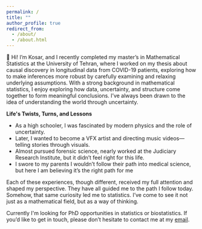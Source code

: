 ```yaml
---
permalink: /
title: ""
author_profile: true
redirect_from: 
  - /about/
  - /about.html
---
```


👾 Hi! I’m Kosar, and I recently completed my master’s in Mathematical Statistics at the University of Tehran, where I worked on my thesis about causal discovery in longitudinal data from COVID-19 patients, exploring how to make inferences more robust by carefully examining and relaxing underlying assumptions. With a strong background in mathematical statistics, I enjoy exploring how data, uncertainty, and structure come together to form meaningful conclusions. I’ve always been drawn to the idea of understanding the world through uncertainty.


**Life's Twists, Turns, and Lessons**
- As a high schooler, I was fascinated by modern physics and the role of uncertainty.
- Later, I wanted to become a VFX artist and directing music videos—telling stories through visuals.
- Almost pursued forensic science, nearly worked at the Judiciary Research Institute, but it didn’t feel right for this life.
- I swore to my parents I wouldn’t follow their path into medical science, but here I am believing it’s the right path for me

Each of these experiences, though different, received my full attention and shaped my perspective. They have all guided me to the path I follow today. Somehow, that same curiosity led me to statistics. I’ve come to see it not just as a mathematical field, but as a way of thinking.

Currently I'm looking for PhD opportunities in statistics or biostatistics. If you’d like to get in touch, please don’t hesitate to contact me at my [email](kabdollahi99@gmail.com). 
